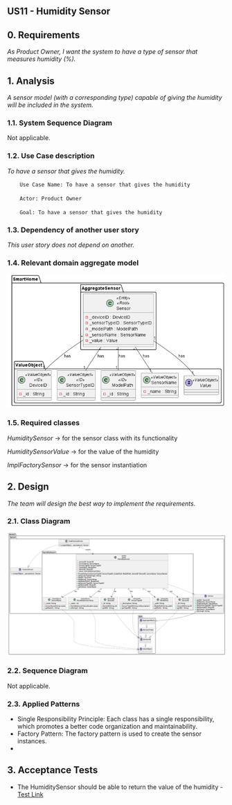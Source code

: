 ## US11 - Humidity Sensor

## 0. Requirements
_As Product Owner, I want the system to have a type of sensor that measures humidity (%)._

## 1. Analysis
_A sensor model (with a corresponding type) capable of giving the humidity will be included in the system._

### 1.1. System Sequence Diagram
Not applicable.

### 1.2. Use Case description
_To have a sensor that gives the humidity._
    
        Use Case Name: To have a sensor that gives the humidity
    
        Actor: Product Owner
    
        Goal: To have a sensor that gives the humidity


### 1.3. Dependency of another user story
_This user story does not depend on another._

### 1.4. Relevant domain aggregate model 
![Sensor](../../general/agreggateModels/Sensor.png)

### 1.5. Required classes
_HumiditySensor_ -> for the sensor class with its functionality

_HumiditySensorValue_ -> for the value of the humidity

_ImplFactorySensor_ -> for the sensor instantiation


## 2. Design
_The team will design the best way to implement the requirements._
### 2.1. Class Diagram
![ClassDiagram](artifacts/US11CD.png)
### 2.2. Sequence Diagram
Not applicable.
### 2.3. Applied Patterns
- Single Responsibility Principle: Each class has a single responsibility, which promotes a better code organization 
and maintainability.
- Factory Pattern: The factory pattern is used to create the sensor instances.
- 

## 3. Acceptance Tests

- The HumiditySensor should be able to return the value of the humidity - [Test Link](../../../src/test/java/SmartHomeDDD/domain/Sensor/HumiditySensorTest.java#L277)